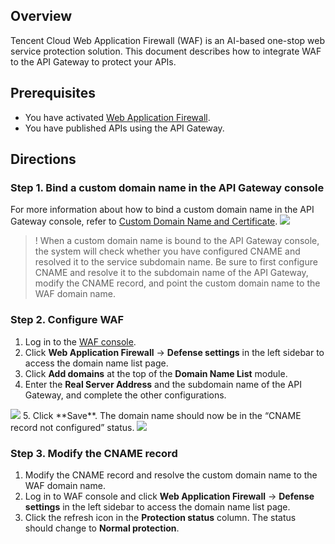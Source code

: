 ## Overview
Tencent Cloud Web Application Firewall (WAF) is an AI-based one-stop web service protection solution.
This document describes how to integrate WAF to the API Gateway to protect your APIs.

## Prerequisites

- You have activated [Web Application Firewall](https://intl.cloud.tencent.com/product/waf).
- You have published APIs using the API Gateway.

## Directions

### Step 1. Bind a custom domain name in the API Gateway console

For more information about how to bind a custom domain name in the API Gateway console, refer to [Custom Domain Name and Certificate](https://intl.cloud.tencent.com/document/product/628/11791).
<img src="https://main.qcloudimg.com/raw/fb4621332105ad78229c43d150c8fe91.png">

>! When a custom domain name is bound to the API Gateway console, the system will check whether you have configured CNAME and resolved it to the service subdomain name. Be sure to first configure CNAME and resolve it to the subdomain name of the API Gateway, modify the CNAME record, and point the custom domain name to the WAF domain name.

### Step 2. Configure WAF

1. Log in to the [WAF console](https://console.cloud.tencent.com/guanjia/waf/config).
2. Click **Web Application Firewall** -> **Defense settings** in the left sidebar to access the domain name list page.
3. Click **Add domains** at the top of the **Domain Name List** module.
4. Enter the **Real Server Address** and the subdomain name of the API Gateway, and complete the other configurations.
<img src="https://main.qcloudimg.com/raw/47455694ca1ad24bb0f0b4125a759f7a.png">
5. Click **Save**. The domain name should now be in the “CNAME record not configured” status.
<img src="https://main.qcloudimg.com/raw/c0cc86b0eb8ae0d294a71a79b1265be6.png">


### Step 3. Modify the CNAME record

1. Modify the CNAME record and resolve the custom domain name to the WAF domain name.
2. Log in to WAF console and click **Web Application Firewall** -> **Defense settings** in the left sidebar to access the domain name list page.
3. Click the refresh icon in the **Protection status** column. The status should change to **Normal protection**.
